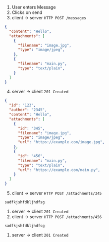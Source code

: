 1. User enters Message
2. Clicks on send
3. client -> server `HTTP POST /messages`
  ``` json
  {
    "content": "Hello",
    "attachments": [
      {
        "filename": "image.jpg",
        "type": "image/jpeg",
      },
      {
        "filename": "main.py",
        "type": "text/plain",
      }
    ]
  }
  ```
4. server -> client `201 Created`
  ``` json
  {
    "id": "123",
    "author": "2345",
    "content": "Hello",
    "attachments": [
      {
        "id": "345",
        "filename": "image.jpg",
        "type": "image/jpeg",
        "url": "https://example.com/image.jpg",
      },
      {
        "id": "456",
        "filename": "main.py",
        "type": "text/plain",
        "url": "https://example.com/main.py",
      }
    ]
  }
  ```
5. client -> server `HTTP POST /attachments/345`
  ``` blob
  sadfkjshfdkljhdfsg
  ```
1. server -> client `201 Created`
2. client -> server `HTTP POST /attachments/456`
  ``` blob
  sadfkjshfdkljhdfsg
  ```
1. server -> client `201 Created`